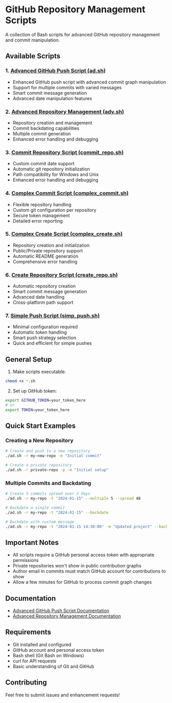 # GitHub Repository Management Scripts

A collection of Bash scripts for advanced GitHub repository management and commit manipulation.

## Available Scripts

### 1. [Advanced GitHub Push Script (ad.sh)](docs/ad.md)
- Enhanced GitHub push script with advanced commit graph manipulation
- Support for multiple commits with varied messages
- Smart commit message generation
- Advanced date manipulation features

### 2. [Advanced Repository Management (adv.sh)](docs/adv.md)
- Repository creation and management
- Commit backdating capabilities
- Multiple commit generation
- Enhanced error handling and debugging

### 3. [Commit Repository Script (commit_repo.sh)](docs/commit_repo.md)
- Custom commit date support
- Automatic git repository initialization
- Path compatibility for Windows and Unix
- Enhanced error handling and debugging

### 4. [Complex Commit Script (complex_commit.sh)](docs/complex_commit.md)
- Flexible repository handling
- Custom git configuration per repository
- Secure token management
- Detailed error reporting

### 5. [Complex Create Script (complex_create.sh)](docs/complex_create.md)
- Repository creation and initialization
- Public/Private repository support
- Automatic README generation
- Comprehensive error handling

### 6. [Create Repository Script (create_repo.sh)](docs/create_repo.md)
- Automatic repository creation
- Smart commit message generation
- Advanced date handling
- Cross-platform path support

### 7. [Simple Push Script (simp_push.sh)](docs/simp_push.md)
- Minimal configuration required
- Automatic token handling
- Smart push strategy selection
- Quick and efficient for simple pushes

## General Setup

1. Make scripts executable:
```bash
chmod +x *.sh
```

2. Set up GitHub token:
```bash
export GITHUB_TOKEN=your_token_here
# or
export TOKEN=your_token_here
```

## Quick Start Examples

### Creating a New Repository
```bash
# Create and push to a new repository
./ad.sh -r my-new-repo -m "Initial commit"

# Create a private repository
./ad.sh -r private-repo -p -m "Initial setup"
```

### Multiple Commits and Backdating
```bash
# Create 5 commits spread over 2 days
./ad.sh -r my-repo -t "2024-01-15" --multiple 5 --spread 48

# Backdate a single commit
./ad.sh -r my-repo -t "2024-01-15" --backdate

# Backdate with custom message
./ad.sh -r my-repo -t "2024-01-15 14:30:00" -m "Updated project" --backdate
```

## Important Notes

- All scripts require a GitHub personal access token with appropriate permissions
- Private repositories won't show in public contribution graphs
- Author email in commits must match GitHub account for contributions to show
- Allow a few minutes for GitHub to process commit graph changes

## Documentation

- [Advanced GitHub Push Script Documentation](docs/ad.md)
- [Advanced Repository Management Documentation](docs/adv.md)

## Requirements

- Git installed and configured
- GitHub account and personal access token
- Bash shell (Git Bash on Windows)
- curl for API requests
- Basic understanding of Git and GitHub

## Contributing

Feel free to submit issues and enhancement requests!